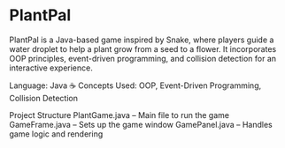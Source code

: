 # PlantPal
PlantPal is a Java-based game inspired by Snake, where players guide a water droplet to help a plant grow from a seed to a flower. It incorporates OOP principles, event-driven programming, and collision detection for an interactive experience. 

Language: Java ☕
Concepts Used: OOP, Event-Driven Programming, Collision Detection

Project Structure
PlantGame.java – Main file to run the game
GameFrame.java – Sets up the game window
GamePanel.java – Handles game logic and rendering


